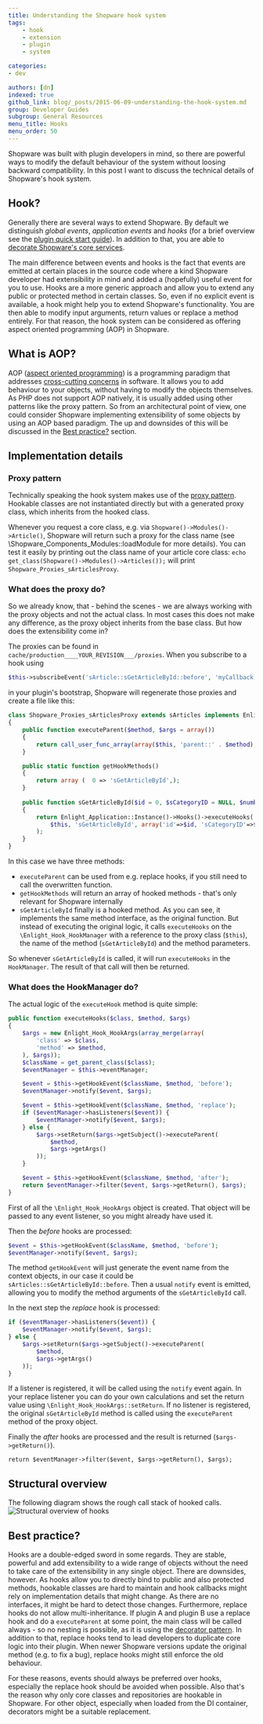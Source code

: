 ```yaml
---
title: Understanding the Shopware hook system
tags:
    - hook
    - extension
    - plugin
    - system

categories:
- dev

authors: [dn]
indexed: true
github_link: blog/_posts/2015-06-09-understanding-the-hook-system.md
group: Developer Guides
subgroup: General Resources
menu_title: Hooks
menu_order: 50
---
```


Shopware was built with plugin developers in mind, so there are powerful ways to modify the default behaviour of the system 
without loosing backward compatibility. In this post I want to discuss the technical details of Shopware's hook system.

## Hook?
Generally there are several ways to extend Shopware. By default we distinguish *global events*, *application events* and *hooks*
(for a brief overview see the [plugin quick start guide](http://devdocs.shopware.com/developers-guide/plugin-quick-start#logical-extensions)).
In addition to that, you are able to [decorate Shopware's core services](https://developers.shopware.com/developers-guide/shopware-5-core-service-extensions/).

The main difference between events and hooks is the fact that events are emitted at certain places in the source code
where a kind Shopware developer had extensibility in mind and added a (hopefully) useful event for you to use. Hooks 
are a more generic approach and allow you to extend any public or protected method in certain classes. So, even if no
explicit event is available, a hook might help you to extend Shopware's functionality. You are then able to modify
input arguments, return values or replace a method entirely. For that reason, the hook system can be considered as offering aspect oriented programming (AOP) in Shopware. 

## What is AOP?
AOP ([aspect oriented programming](http://en.wikipedia.org/wiki/Aspect-oriented_programming)) is a programming paradigm
that addresses [cross-cutting concerns](http://en.wikipedia.org/wiki/Cross-cutting_concern) in software. It allows you
to add behaviour to your objects, without having to modify the objects themselves. As PHP does not support AOP natively,
it is usually added using other patterns like the proxy pattern. 
So from an architectural point of view, one could consider Shopware implementing extensibility of some objects by using
an AOP based paradigm. The up and downsides of this will be discussed in the [Best practice?](#best-practice%3F) section. 

## Implementation details
### Proxy pattern
Technically speaking the hook system makes use of the [proxy pattern](http://en.wikipedia.org/wiki/Proxy_pattern). Hookable
classes are not instantiated directly but with a generated proxy class, which inherits from the hooked class. 

Whenever you request a core class, e.g. via `Shopware()->Modules()->Article()`, Shopware will return such a proxy for the
class name (see \Shopware_Components_Modules::loadModule for more details). You can test it easily by printing out the class
name of your article core class: `echo get_class(Shopware()->Modules()->Articles());` will print `Shopware_Proxies_sArticlesProxy`. 

### What does the proxy do?
So we already know, that - behind the scenes - we are always working with the proxy objects and not the actual class. In
most cases this does not make any difference, as the proxy object inherits from the base class. But how does the
extensibility come in?

The proxies can be found in `cache/production____YOUR_REVISION___/proxies`. When you subscribe to a hook using

```php
$this->subscribeEvent('sArticle::sGetArticleById::before', 'myCallback);
```

in your plugin's bootstrap, Shopware will regenerate those proxies and create a file like this:


```php
class Shopware_Proxies_sArticlesProxy extends sArticles implements Enlight_Hook_Proxy
{
    public function executeParent($method, $args = array())
    {
        return call_user_func_array(array($this, 'parent::' . $method), $args);
    }

    public static function getHookMethods()
    {
        return array (  0 => 'sGetArticleById',);
    }
    
    public function sGetArticleById($id = 0, $sCategoryID = NULL, $number = NULL, $selection = array ())
    {
        return Enlight_Application::Instance()->Hooks()->executeHooks(
            $this, 'sGetArticleById', array('id'=>$id, 'sCategoryID'=>$sCategoryID, 'number'=>$number, 'selection'=>$selection)
        );
    }
}
```

In this case we have three methods:

 * `executeParent` can be used from e.g. replace hooks, if you still need to call the overwritten function.
 * `getHookMethods` will return an array of hooked methods - that's only relevant for Shopware internally
 * `sGetArticleById` finally is a hooked method. As you can see, it implements the same method interface, as the original
 function. But instead of executing the original logic, it calls `executeHooks` on the `\Enlight_Hook_HookManager` with a
 reference to the proxy class (`$this`), the name of the method (`sGetArticleById`) and the method parameters.
 
So whenever `sGetArticleById` is called, it will run `executeHooks` in the `HookManager`. The result of that call will then
be returned.

### What does the HookManager do?
The actual logic of the `executeHook` method is quite simple:

```php
public function executeHooks($class, $method, $args)
{
    $args = new Enlight_Hook_HookArgs(array_merge(array(
        'class' => $class,
        'method' => $method,
    ), $args));
    $className = get_parent_class($class);
    $eventManager = $this->eventManager;

    $event = $this->getHookEvent($className, $method, 'before');
    $eventManager->notify($event, $args);

    $event = $this->getHookEvent($className, $method, 'replace');
    if ($eventManager->hasListeners($event)) {
        $eventManager->notify($event, $args);
    } else {
        $args->setReturn($args->getSubject()->executeParent(
            $method,
            $args->getArgs()
        ));
    }

    $event = $this->getHookEvent($className, $method, 'after');
    return $eventManager->filter($event, $args->getReturn(), $args);
}
```

First of all the `\Enlight_Hook_HookArgs` object is created. That object will be passed to any event listener, so you
might already have used it.

Then the *before* hooks are processed:

```php
$event = $this->getHookEvent($className, $method, 'before');
$eventManager->notify($event, $args);
```

The method `getHookEvent` will just generate the event name from the context objects, in our case it could be `sArticles::sGetArticleById::before`.
Then a usual `notify` event is emitted, allowing you to modify the method arguments of the `sGetArticleById` call. 
 
In the next step the *replace* hook is processed:
 
```php
if ($eventManager->hasListeners($event)) {
    $eventManager->notify($event, $args);
} else {
    $args->setReturn($args->getSubject()->executeParent(
        $method,
        $args->getArgs()
    ));
}
```
If a listener is registered, it will be called using the `notify` event again. In your replace listener you can do your 
own calculations and set the return value using `\Enlight_Hook_HookArgs::setReturn`. If no listener is registered, the 
original `sGetArticleById` method is called using the `executeParent` method of the proxy object.

Finally the *after* hooks are processed and the result is returned (`$args->getReturn()`).

```
return $eventManager->filter($event, $args->getReturn(), $args);
```

## Structural overview
The following diagram shows the rough call stack of hooked calls.
![Structural overview of hooks](/blog/img/hook-overview.png)

## Best practice?
Hooks are a double-edged sword in some regards. They are stable, powerful and add extensibility to a wide range of objects
without the need to take care of the extensibility in any single object. 
There are downsides, however. As hooks allow you to directly bind to public and also protected methods, hookable classes are hard
to maintain and hook callbacks might rely on implementation details that might change. As there are no interfaces,
it might be hard to detect those changes.
Furthermore, replace hooks do not allow multi-inheritance. If plugin A and plugin B use a replace hook and do a `executeParent` 
at some point, the main class will be called always - so no nesting is possible, as it is using the 
[decorator pattern](http://en.wikipedia.org/wiki/Decorator_pattern). In addition to that, replace hooks tend to
lead developers to duplicate core logic into their plugin. When newer Shopware versions update the original method 
(e.g. to fix a bug), replace hooks might still enforce the old behaviour.

For these reasons, events should always be preferred over hooks, especially the replace hook should be avoided when possible.
Also that's the reason why only core classes and repositories are hookable in Shopware. For other object, especially
when loaded from the DI container, decorators might be a suitable replacement.
